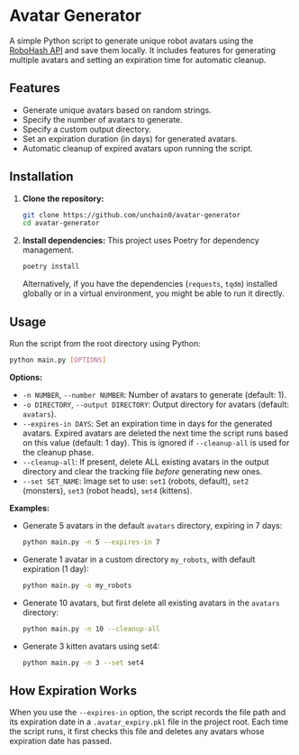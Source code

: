 # Avatar Generator

A simple Python script to generate unique robot avatars using the [RoboHash API](https://robohash.org/) and save them locally. It includes features for generating multiple avatars and setting an expiration time for automatic cleanup.

## Features

- Generate unique avatars based on random strings.
- Specify the number of avatars to generate.
- Specify a custom output directory.
- Set an expiration duration (in days) for generated avatars.
- Automatic cleanup of expired avatars upon running the script.

## Installation

1. **Clone the repository:**

    ```bash
    git clone https://github.com/unchain0/avatar-generator
    cd avatar-generator
    ```

2. **Install dependencies:**
    This project uses Poetry for dependency management.

    ```bash
    poetry install
    ```

    Alternatively, if you have the dependencies (`requests`, `tqdm`) installed globally or in a virtual environment, you might be able to run it directly.

## Usage

Run the script from the root directory using Python:

```bash
python main.py [OPTIONS]
```

**Options:**

- `-n NUMBER`, `--number NUMBER`: Number of avatars to generate (default: 1).
- `-o DIRECTORY`, `--output DIRECTORY`: Output directory for avatars (default: `avatars`).
- `--expires-in DAYS`: Set an expiration time in days for the generated avatars. Expired avatars are deleted the next time the script runs based on this value (default: 1 day). This is ignored if `--cleanup-all` is used for the cleanup phase.
- `--cleanup-all`: If present, delete ALL existing avatars in the output directory and clear the tracking file *before* generating new ones.
- `--set SET_NAME`: Image set to use: `set1` (robots, default), `set2` (monsters), `set3` (robot heads), `set4` (kittens).

**Examples:**

- Generate 5 avatars in the default `avatars` directory, expiring in 7 days:

    ```bash
    python main.py -n 5 --expires-in 7
    ```

- Generate 1 avatar in a custom directory `my_robots`, with default expiration (1 day):

    ```bash
    python main.py -o my_robots
    ```

- Generate 10 avatars, but first delete all existing avatars in the `avatars` directory:

    ```bash
    python main.py -n 10 --cleanup-all
    ```

- Generate 3 kitten avatars using set4:

    ```bash
    python main.py -n 3 --set set4
    ```

## How Expiration Works

When you use the `--expires-in` option, the script records the file path and its expiration date in a `.avatar_expiry.pkl` file in the project root. Each time the script runs, it first checks this file and deletes any avatars whose expiration date has passed.
